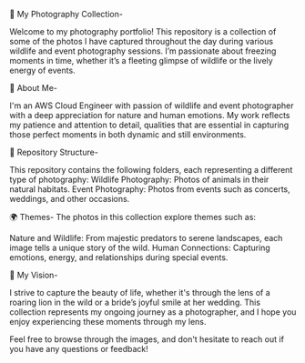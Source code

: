 📸 My Photography Collection-

Welcome to my photography portfolio! This repository is a collection of some of the  photos I have captured throughout the day during various wildlife and event photography sessions. I’m passionate about freezing moments in time, whether it’s a fleeting glimpse of wildlife or the lively energy of events.

🦅 About Me-

I'm an AWS Cloud Engineer with passion of wildlife and event photographer with a deep appreciation for nature and human emotions. My work reflects my patience and attention to detail, qualities that are essential in capturing those perfect moments in both dynamic and still environments.

📂 Repository Structure-

This repository contains the following folders, each representing a different type of photography:
Wildlife Photography: Photos of animals in their natural habitats.
Event Photography: Photos from events such as concerts, weddings, and other occasions.

🌍 Themes-
The photos in this collection explore themes such as:

Nature and Wildlife: From majestic predators to serene landscapes, each image tells a unique story of the wild.
Human Connections: Capturing emotions, energy, and relationships during special events.

🌟 My Vision-

I strive to capture the beauty of life, whether it's through the lens of a roaring lion in the wild or a bride’s joyful smile at her wedding. This collection represents my ongoing journey as a photographer, and I hope you enjoy experiencing these moments through my lens.

Feel free to browse through the images, and don't hesitate to reach out if you have any questions or feedback!
